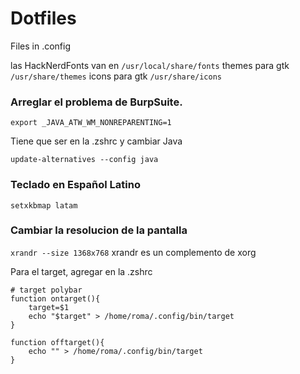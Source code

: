 # Dotfiles
Files in .config

las HackNerdFonts van en `/usr/local/share/fonts`
themes para gtk `/usr/share/themes`
icons para gtk `/usr/share/icons`

### Arreglar el problema de BurpSuite.



`export _JAVA_ATW_WM_NONREPARENTING=1`

Tiene que ser en la .zshrc y cambiar Java

`update-alternatives --config java`

### Teclado en Español Latino
`setxkbmap latam`

### Cambiar la resolucion de la pantalla

`xrandr --size 1368x768`
xrandr es un complemento de xorg

Para el target, agregar en la .zshrc
```
# target polybar
function ontarget(){
    target=$1
    echo "$target" > /home/roma/.config/bin/target
}

function offtarget(){
    echo "" > /home/roma/.config/bin/target
}
````
